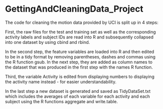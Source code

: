 GettingAndCleaningData_Project
==============================
The code for cleaning the motion data provided by UCI is split up in 4 steps:

First, the raw files for the test and training set as well as the corresponding activity labels and subject IDs are read into R and subsequently collapsed into one dataset by using cbind and rbind.

In the second step, the feature variables are loaded into R and then edited to be in a tidy format by removing parentheses, dashes and commas using the R function gsub. In the next step, they are added as column names to the dataset that was produced in the first step with the names R function.

Third, the variable Activity is edited from displaying numbers to displaying the activity name instead - for easier understandability.

In the last step a new dataset is generated and saved as TidyDataSet.txt which includes the averages of each variable for each activity and each subject using the R functions aggregate and write.table.
